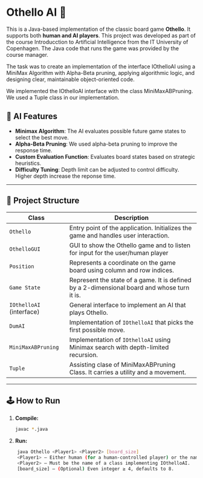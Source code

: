 # Othello AI 🎯

This is a Java-based implementation of the classic board game **Othello**. It supports both **human and AI players**. 
This project was developed as part of the course Introducction to Artificial Intelligence from the IT University of Copenhagen. The Java code that runs the game was provided by the course manager.

The task was to create an implementation of the interface IOthelloAI using a MiniMax Algorithm with Alpha-Beta pruning, applying algorithmic logic, and designing clear, maintainable object-oriented code.

We implemented the IOthelloAI interface with the class MiniMaxABPruning. We used a Tuple class in our implementation.


## 🧠 AI Features

- **Minimax Algorithm**: The AI evaluates possible future game states to select the best move.
- **Alpha-Beta Pruning**: We used alpha-beta pruning to improve the response time.
- **Custom Evaluation Function**: Evaluates board states based on strategic heuristics.
- **Difficulty Tuning**: Depth limit can be adjusted to control difficulty. Higher depth increase the reponse time.

---

## 🧱 Project Structure

| Class | Description |
|-------|-------------|
| `Othello` | Entry point of the application. Initializes the game and handles user interaction. |
| `OthelloGUI` | GUI to show the Othello game and to listen for input for the user/human player |
| `Position` | Represents a coordinate on the game board using column and row indices. |
| `Game State` | Represent the state of a game.  It is defined by a 2-dimensional board and whose turn it is. |
| `IOthelloAI` (interface) | General interface to implement an AI that plays Othello. |
| `DumAI` | Implementation of `IOthelloAI` that picks the first possible move. |
| `MiniMaxABPruning` | Implementation of `IOthelloAI` using Minimax search with depth-limited recursion. |
| `Tuple` | Assisting clase of MiniMaxABPruning Class. It carries a utility and a movement.|

---

## 🕹️ How to Run

1. **Compile:**
   ```bash
   javac *.java
2. **Run:**
```bash
    java Othello <Player1> <Player2> [board_size]
    <Player1> — Either human (for a human-controlled player) or the name of a class implementing IOthelloAI.
    <Player2> — Must be the name of a class implementing IOthelloAI.
    [board_size] — (Optional) Even integer ≥ 4, defaults to 8.